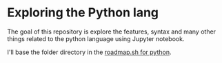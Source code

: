 # Exploring the Python lang

The goal of this repository is explore the features, syntax and many other things related to the python language using Jupyter notebook.

I'll base the folder directory in the [roadmap.sh for python](https://roadmap.sh/python).
